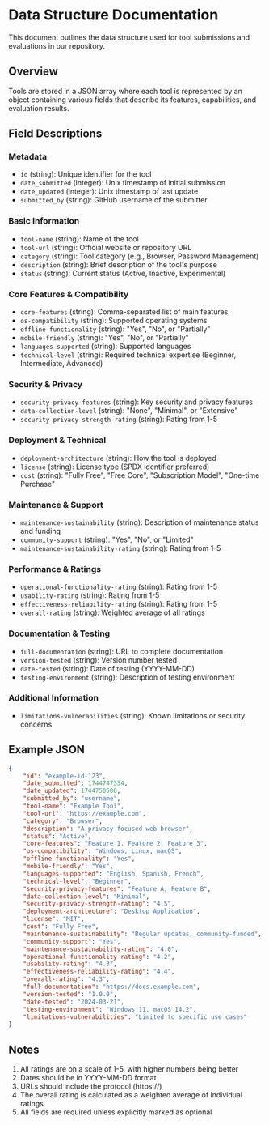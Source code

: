 # Data Structure Documentation

This document outlines the data structure used for tool submissions and evaluations in our repository.

## Overview

Tools are stored in a JSON array where each tool is represented by an object containing various fields that describe its features, capabilities, and evaluation results.

## Field Descriptions

### Metadata
- `id` (string): Unique identifier for the tool
- `date_submitted` (integer): Unix timestamp of initial submission
- `date_updated` (integer): Unix timestamp of last update
- `submitted_by` (string): GitHub username of the submitter

### Basic Information
- `tool-name` (string): Name of the tool
- `tool-url` (string): Official website or repository URL
- `category` (string): Tool category (e.g., Browser, Password Management)
- `description` (string): Brief description of the tool's purpose
- `status` (string): Current status (Active, Inactive, Experimental)

### Core Features & Compatibility
- `core-features` (string): Comma-separated list of main features
- `os-compatibility` (string): Supported operating systems
- `offline-functionality` (string): "Yes", "No", or "Partially"
- `mobile-friendly` (string): "Yes", "No", or "Partially"
- `languages-supported` (string): Supported languages
- `technical-level` (string): Required technical expertise (Beginner, Intermediate, Advanced)

### Security & Privacy
- `security-privacy-features` (string): Key security and privacy features
- `data-collection-level` (string): "None", "Minimal", or "Extensive"
- `security-privacy-strength-rating` (string): Rating from 1-5

### Deployment & Technical
- `deployment-architecture` (string): How the tool is deployed
- `license` (string): License type (SPDX identifier preferred)
- `cost` (string): "Fully Free", "Free Core", "Subscription Model", "One-time Purchase"

### Maintenance & Support
- `maintenance-sustainability` (string): Description of maintenance status and funding
- `community-support` (string): "Yes", "No", or "Limited"
- `maintenance-sustainability-rating` (string): Rating from 1-5

### Performance & Ratings
- `operational-functionality-rating` (string): Rating from 1-5
- `usability-rating` (string): Rating from 1-5
- `effectiveness-reliability-rating` (string): Rating from 1-5
- `overall-rating` (string): Weighted average of all ratings

### Documentation & Testing
- `full-documentation` (string): URL to complete documentation
- `version-tested` (string): Version number tested
- `date-tested` (string): Date of testing (YYYY-MM-DD)
- `testing-environment` (string): Description of testing environment

### Additional Information
- `limitations-vulnerabilities` (string): Known limitations or security concerns

## Example JSON

```json
{
    "id": "example-id-123",
    "date_submitted": 1744747334,
    "date_updated": 1744750500,
    "submitted_by": "username",
    "tool-name": "Example Tool",
    "tool-url": "https://example.com",
    "category": "Browser",
    "description": "A privacy-focused web browser",
    "status": "Active",
    "core-features": "Feature 1, Feature 2, Feature 3",
    "os-compatibility": "Windows, Linux, macOS",
    "offline-functionality": "Yes",
    "mobile-friendly": "Yes",
    "languages-supported": "English, Spanish, French",
    "technical-level": "Beginner",
    "security-privacy-features": "Feature A, Feature B",
    "data-collection-level": "Minimal",
    "security-privacy-strength-rating": "4.5",
    "deployment-architecture": "Desktop Application",
    "license": "MIT",
    "cost": "Fully Free",
    "maintenance-sustainability": "Regular updates, community-funded",
    "community-support": "Yes",
    "maintenance-sustainability-rating": "4.0",
    "operational-functionality-rating": "4.2",
    "usability-rating": "4.3",
    "effectiveness-reliability-rating": "4.4",
    "overall-rating": "4.3",
    "full-documentation": "https://docs.example.com",
    "version-tested": "1.0.0",
    "date-tested": "2024-03-21",
    "testing-environment": "Windows 11, macOS 14.2",
    "limitations-vulnerabilities": "Limited to specific use cases"
}
```

## Notes

1. All ratings are on a scale of 1-5, with higher numbers being better
2. Dates should be in YYYY-MM-DD format
3. URLs should include the protocol (https://)
4. The overall rating is calculated as a weighted average of individual ratings
5. All fields are required unless explicitly marked as optional

